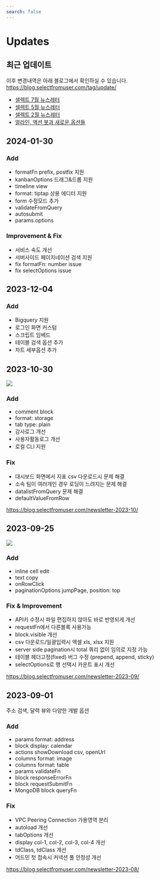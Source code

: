 ```yaml
---
search: false
---
```


# Updates

## 최근 업데이트 

이후 변경내역은 아래 블로그에서 확인하실 수 있습니다.
https://blog.selectfromuser.com/tag/update/


- [셀렉트 7월 뉴스레터](https://blog.selectfromuser.com/newsletter-2024-07/)
- [셀렉트 5월 뉴스레터](https://blog.selectfromuser.com/newsletter-2024-05/)
- [셀렉트 2월 뉴스레터](https://blog.selectfromuser.com/newsletter-2024-02/)
- [얼라인, 액션 봇과 새로운 옵션들](https://blog.selectfromuser.com/align-and-action-bots/)

## 2024-01-30

### Add
- formatFn prefix, postfix 지원
- kanbanOptions 드래그&드롭 지원
- timeline view
- format: tiptap 상용 에디터 지원
- form 수정모드 추가
- validateFromQuery
- autosubmit
- params.options

### Improvement & Fix
- 서비스 속도 개선
- 서버사이드 페이지네이션 검색 지원
- fix formatFn: number issue
- fix selectOptions issue

## 2023-12-04

### Add
- Bigquery 지원
- 로그인 화면 커스텀
- 스크립트 임베드
- 테이블 검색 옵션 추가
- 차트 세부옵션 추가

## 2023-10-30

![](https://blog.selectfromuser.com/content/images/size/w1000/2023/10/newletter-2023-11-thumbnail.png)

### Add

- comment block
- format: storage
- tab type: plain
- 감사로그 개선
- 사용자활동로그 개선
- 로컬 CLI 지원

### Fix

- 대시보드 화면에서 지표 csv 다운로드시 문제 해결
- 소속 팀이 여러개인 경우 로딩이 느려지는 문제 해결
- datalistFromQuery 문제 해결
- defaultValueFromRow

https://blog.selectfromuser.com/newsletter-2023-10/

## 2023-09-25

![](https://blog.selectfromuser.com/content/images/size/w1600/2023/09/onRowClick-formoptions3.png)

### Add

- inline cell edit
- text copy
- onRowClick
- paginationOptions jumpPage, position: top

### Fix & Improvement

- API키 수정시 파일 편집하지 않아도 바로 반영되게 개선
- requestFn에서 다른블록 사용가능
- block.visible 개선
- csv 다운로드/일괄입력시 엑셀 xls, xlsx 지원
- server side pagination시 total 쿼리 없이 임의로 지정 가능
- 테이블 헤더고정(fixed) 버그 수정 (prepend, append, sticky)
- selectOptions로 행 선택시 카운트 표시 개선

https://blog.selectfromuser.com/newsletter-2023-09/

## 2023-09-01

주소 검색, 달력 뷰와 다양한 개발 옵션

### Add

- params format: address
- block display: calendar
- actions showDownload csv, openUrl
- columns format: image
- columns format: table
- params validateFn
- block responseErrorFn
- block requestSubmitFn
- MongoDB block queryFn

### Fix

- VPC Peering Connection 가용영역 분리
- autoload 개선
- tabOptions 개선
- display col-1, col-2, col-3, col-4 개선
- tdClass, tdClass 개선
- 어드민 첫 접속시 커넥션 풀 안정성 개선

https://blog.selectfromuser.com/newsletter-2023-08/